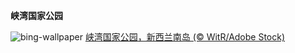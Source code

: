 
**峡湾国家公园**

![bing-wallpaper](https://www.bing.com/th?id=OHR.WaitangiFjordlandNP_ZH-CN9436140228_1920x1080.jpg)
[峡湾国家公园，新西兰南岛 (© WitR/Adobe Stock)](https://www.bing.com/search?q=%E5%B3%A1%E6%B9%BE%E5%9B%BD%E5%AE%B6%E5%85%AC%E5%9B%AD&amp;form=hpcapt&amp;mkt=zh-cn)
  